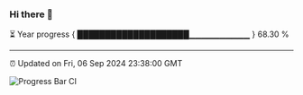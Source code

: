 ### Hi there 👋

⏳ Year progress { ████████████████████▁▁▁▁▁▁▁▁▁▁ } 68.30 %

---

⏰ Updated on Fri, 06 Sep 2024 23:38:00 GMT

![Progress Bar CI](https://github.com/IshwaranRudhara/GIT-ACTION/workflows/Progress%20Bar%20CI/badge.svg)
